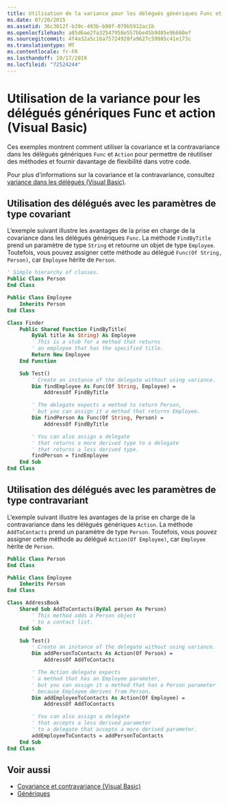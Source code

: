 ```yaml
---
title: Utilisation de la variance pour les délégués génériques Func et action (Visual Basic)
ms.date: 07/20/2015
ms.assetid: 36c3012f-b39c-493b-b90f-079b5912ac1b
ms.openlocfilehash: a85d6ae2fa32547958e557bbe45b9405e9b660ef
ms.sourcegitcommit: 4f4a32a5c16a75724920fa9627c59985c41e173c
ms.translationtype: MT
ms.contentlocale: fr-FR
ms.lasthandoff: 10/17/2019
ms.locfileid: "72524244"
---
```

# <a name="using-variance-for-func-and-action-generic-delegates-visual-basic"></a>Utilisation de la variance pour les délégués génériques Func et action (Visual Basic)

Ces exemples montrent comment utiliser la covariance et la contravariance dans les délégués génériques `Func` et `Action` pour permettre de réutiliser des méthodes et fournir davantage de flexibilité dans votre code.

Pour plus d’informations sur la covariance et la contravariance, consultez [variance dans les délégués (Visual Basic)](../../../../visual-basic/programming-guide/concepts/covariance-contravariance/variance-in-delegates.md).

## <a name="using-delegates-with-covariant-type-parameters"></a>Utilisation des délégués avec les paramètres de type covariant

L’exemple suivant illustre les avantages de la prise en charge de la covariance dans les délégués génériques `Func`. La méthode `FindByTitle` prend un paramètre de type `String` et retourne un objet de type `Employee`. Toutefois, vous pouvez assigner cette méthode au délégué `Func(Of String, Person)`, car `Employee` hérite de `Person`.

```vb
' Simple hierarchy of classes.
Public Class Person
End Class

Public Class Employee
    Inherits Person
End Class

Class Finder
    Public Shared Function FindByTitle(
        ByVal title As String) As Employee
        ' This is a stub for a method that returns
        ' an employee that has the specified title.
        Return New Employee
    End Function

    Sub Test()
        ' Create an instance of the delegate without using variance.
        Dim findEmployee As Func(Of String, Employee) =
            AddressOf FindByTitle

        ' The delegate expects a method to return Person,
        ' but you can assign it a method that returns Employee.
        Dim findPerson As Func(Of String, Person) =
            AddressOf FindByTitle

        ' You can also assign a delegate
        ' that returns a more derived type to a delegate
        ' that returns a less derived type.
        findPerson = findEmployee
    End Sub
End Class
```

## <a name="using-delegates-with-contravariant-type-parameters"></a>Utilisation des délégués avec les paramètres de type contravariant

L’exemple suivant illustre les avantages de la prise en charge de la contravariance dans les délégués génériques `Action`. La méthode `AddToContacts` prend un paramètre de type `Person`. Toutefois, vous pouvez assigner cette méthode au délégué `Action(Of Employee)`, car `Employee` hérite de `Person`.

```vb
Public Class Person
End Class

Public Class Employee
    Inherits Person
End Class

Class AddressBook
    Shared Sub AddToContacts(ByVal person As Person)
        ' This method adds a Person object
        ' to a contact list.
    End Sub

    Sub Test()
        ' Create an instance of the delegate without using variance.
        Dim addPersonToContacts As Action(Of Person) =
            AddressOf AddToContacts

        ' The Action delegate expects
        ' a method that has an Employee parameter,
        ' but you can assign it a method that has a Person parameter
        ' because Employee derives from Person.
        Dim addEmployeeToContacts As Action(Of Employee) =
            AddressOf AddToContacts

        ' You can also assign a delegate
        ' that accepts a less derived parameter
        ' to a delegate that accepts a more derived parameter.
        addEmployeeToContacts = addPersonToContacts
    End Sub
End Class
```

## <a name="see-also"></a>Voir aussi

- [Covariance et contravariance (Visual Basic)](../../../../visual-basic/programming-guide/concepts/covariance-contravariance/index.md)
- [Génériques](../../../../standard/generics/index.md)
